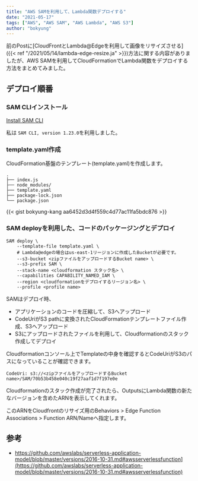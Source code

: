 ```yaml
---
title: "AWS SAMを利用して、Lambda関数デプロイする"
date: "2021-05-17"
tags: ["AWS", "AWS SAM", "AWS Lambda", "AWS S3"]
author: "bokyung"
---
```


前のPostに[CloudFrontとLambda@Edgeを利用して画像をリサイズさせる]({{< ref "/2021/05/14/lambda-edge-resize.ja" >}})方法に関する内容がありましたが、AWS SAMを利用してCloudFormationでLambda関数をデプロイする方法をまとめてみました。

## デプロイ順番
### SAM CLIインストール
[Install SAM CLI](https://aws.amazon.com/ko/serverless/SAM/)

私は `SAM CLI, version 1.23.0`を利用しました。
### template.yaml作成
CloudFormation基盤のテンプレート(template.yaml)を作成します。
```shell
.
├── index.js
├── node_modules/
├── template.yaml
├── package-lock.json
└── package.json
```
{{< gist bokyung-kang aa6452d3d4f559c4d77ac11fa5bdc876 >}}

### SAM deployを利用した、コードのパッケージングとデプロイ

```shell
SAM deploy \
    --template-file template.yaml \
    # Lambda@edgeの場合はus-east-1リージョンに作成したBucketが必要です。
    --s3-bucket <zipファイルをアップロードするBucket name> \
    --s3-prefix SAM \
    --stack-name <cloudformation スタック名> \
    --capabilities CAPABILITY_NAMED_IAM \
    --region <cloudformationをデプロイするリージョン名> \
    --profile <profile name>
```
SAMはデプロイ時、
* アプリケーションのコードを圧縮して、S3へアップロード
* CodeUriがS3 pathに変換されたCloudFormationテンプレートファイル作成、S3へアップロード
* S3にアップロードされたファイルを利用して、Cloudformationのスタック作成してデプロイ 

Cloudformationコンソール上でTemplateの中身を確認するとCodeUriがS3のパスになっていることが確認できます。

```
CodeUri: s3://<zipファイルをアップロードするBucket name>/SAM/70b53b458e040c19f27aaf1d7f197e0e
```

Cloudformationのスタック作成が完了されたら、OutputsにLambda関数の新たなバージョンを含めたARNを表示してくれます。

このARNをCloudfrontのリサイズ用のBehaviors > Edge Function Associations > Function ARN/Nameへ指定します。


## 参考
* https://github.com/awslabs/serverless-application-model/blob/master/versions/2016-10-31.md#awsserverlessfunction](https://github.com/awslabs/serverless-application-model/blob/master/versions/2016-10-31.md#awsserverlessfunction)
